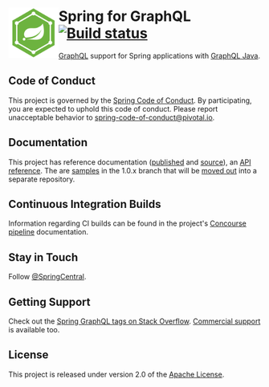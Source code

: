 # <img align="left" src="spring-graphql-docs/src/docs/spring-graphql.svg" width="100" height="100"> Spring for GraphQL [![Build status](https://ci.spring.io/api/v1/teams/spring-graphql/pipelines/spring-graphql-1.2.x/jobs/build/badge)](https://ci.spring.io/teams/spring-graphql/pipelines/spring-graphql-1.2.x)

[GraphQL](https://graphql.org/) support for Spring applications with [GraphQL Java](https://github.com/graphql-java/graphql-java).

## Code of Conduct

This project is governed by the [Spring Code of Conduct](CODE_OF_CONDUCT.adoc). By participating, you are expected to uphold this code of conduct. Please report unacceptable behavior to spring-code-of-conduct@pivotal.io.

## Documentation

This project has reference documentation ([published](https://docs.spring.io/spring-graphql/docs/current-SNAPSHOT/reference/html/) and [source](spring-graphql-docs/src/docs/asciidoc)), an
[API reference](https://docs.spring.io/spring-graphql/docs/current-SNAPSHOT/api/). The are [samples](https://github.com/spring-projects/spring-graphql/tree/1.0.x/samples) in the 1.0.x branch that will be [moved out](https://github.com/spring-projects/spring-graphql/issues/208) into a separate repository.

## Continuous Integration Builds

Information regarding CI builds can be found in the project's [Concourse pipeline](ci/README.adoc) documentation.

## Stay in Touch

Follow [@SpringCentral](https://twitter.com/springcentral).

## Getting Support
Check out the [Spring GraphQL tags on Stack Overflow](https://stackoverflow.com/questions/tagged/spring-graphql).
[Commercial support](https://spring.io/support) is available too.


## License

This project is released under version 2.0 of the [Apache License](https://www.apache.org/licenses/LICENSE-2.0).
